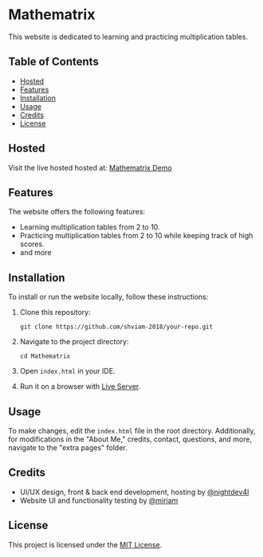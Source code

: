 # Mathematrix

This website is dedicated to learning and practicing multiplication tables.

## Table of Contents

- [Hosted](#Hosted)
- [Features](#features)
- [Installation](#installation)
- [Usage](#usage)
- [Credits](#credits)
- [License](#license)

## Hosted

Visit the live hosted hosted at: [Mathematrix Demo](https://matherik.web.app/)

## Features

The website offers the following features:

- Learning multiplication tables from 2 to 10.
- Practicing multiplication tables from 2 to 10 while keeping track of high scores.
- and more

## Installation

To install or run the website locally, follow these instructions:

1. Clone this repository:
   ```
   git clone https://github.com/shviam-2018/your-repo.git
   ```

2. Navigate to the project directory:
   ```
   cd Mathematrix
   ```

3. Open `index.html` in your IDE.

4. Run it on a browser with [Live Server](https://marketplace.visualstudio.com/items?itemName=ritwickdey.LiveServer).

## Usage

To make changes, edit the `index.html` file in the root directory. Additionally, for modifications in the "About Me," credits, contact, questions, and more, navigate to the "extra pages" folder.

## Credits

- UI/UX design, front & back end development, hosting by [@nightdev4l](https://nightdev4l.me/)
- Website UI and functionality testing by [@miriam](https://www.instagram.com/m_1r1am/?igsh=YmVzcHcyZ2UyMWI2)

## License

This project is licensed under the [MIT License](LICENSE).
